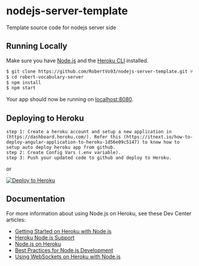 # nodejs-server-template
 Template source code for nodejs server side
## Running Locally

Make sure you have [Node.js](http://nodejs.org/) and the [Heroku CLI](https://cli.heroku.com/) installed.

```sh
$ git clone https://github.com/RobertVo93/nodejs-server-template.git # or clone your own fork
$ cd robert-vocabulary-server
$ npm install
$ npm start
```

Your app should now be running on [localhost:8080](http://localhost:8080/).

## Deploying to Heroku

```
step 1: Create a heroku account and setup a new application in (https://dashboard.heroku.com/). Refer this (https://itnext.io/how-to-deploy-angular-application-to-heroku-1d56e09c5147) to know how to setup auto deploy heroku app from github.
step 2: Create Config Vars (.env variable).
step 3: Push your updated code to github and deploy to Heroku.
```
or

[![Deploy to Heroku](https://www.herokucdn.com/deploy/button.png)](https://heroku.com/deploy)

## Documentation

For more information about using Node.js on Heroku, see these Dev Center articles:

- [Getting Started on Heroku with Node.js](https://devcenter.heroku.com/articles/getting-started-with-nodejs)
- [Heroku Node.js Support](https://devcenter.heroku.com/articles/nodejs-support)
- [Node.js on Heroku](https://devcenter.heroku.com/categories/nodejs)
- [Best Practices for Node.js Development](https://devcenter.heroku.com/articles/node-best-practices)
- [Using WebSockets on Heroku with Node.js](https://devcenter.heroku.com/articles/node-websockets)
